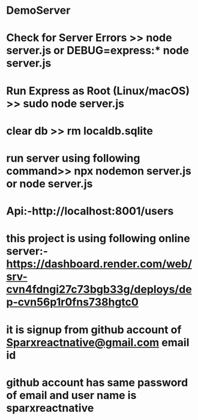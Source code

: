 # DemoServer

# Check for Server Errors >> node server.js or DEBUG=express:\* node server.js

# Run Express as Root (Linux/macOS) >> sudo node server.js

# clear db >> rm localdb.sqlite

# run server using following command>> npx nodemon server.js or node server.js

# Api:-http://localhost:8001/users

# this project is using following online server:- https://dashboard.render.com/web/srv-cvn4fdngi27c73bgb33g/deploys/dep-cvn56p1r0fns738hgtc0

# it is signup from github account of Sparxreactnative@gmail.com email id

# github account has same password of email and user name is sparxreactnative
